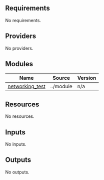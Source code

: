 ## Requirements

No requirements.

## Providers

No providers.

## Modules

| Name | Source | Version |
|------|--------|---------|
| <a name="module_networking_test"></a> [networking\_test](#module\_networking\_test) | ../module | n/a |

## Resources

No resources.

## Inputs

No inputs.

## Outputs

No outputs.
